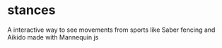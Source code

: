 # stances
A interactive way to see movements from sports like Saber fencing and Aikido made with Mannequin js

